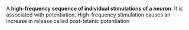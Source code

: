 A **high-frequency sequence of individual stimulations of a neuron**. It is associated with potentiation. High-frequency stimulation causes an increase in release called post-tetanic potentiation